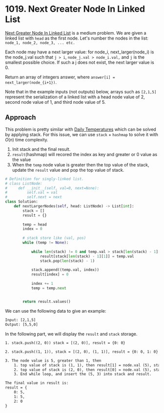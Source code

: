 
# 1019. Next Greater Node In Linked List
[Next Greater Node In Linked List](https://leetcode.com/problems/next-greater-node-in-linked-list/) is a medium problem. 
We are given a linked list with `head` as the first node.  Let's number the nodes in the list: `node_1, node_2, node_3, ... etc.`

Each node may have a next larger value: for node_i, next_larger(node_i) is the node_j.val such that `j > i`, `node_j.val > node_i.val,` and `j` is the smallest possible choice.  If such a j does not exist, the next larger value is 0.

Return an array of integers answer, where `answer[i] = next_larger(node_{i+1})`.

Note that in the example inputs (not outputs) below, arrays such as `[2,1,5]` represent the serialization of a linked list with a head node value of 2, second node value of 1, and third node value of 5.
## Approach
This problem is pretty similar with [Daily Temperatures](https://leetcode.com/problems/daily-temperatures/) which can be solved by applying stack. For this issue, we can use `stack` + `hashmap` to solve it with $O(n)$ time complexity.
1. Init stack and the final result.
2. `result`(hashmap) will recored the index as key and greater or 0 value as the value
3. When the `temp` node value is greater then the top value of the stack, update the `result` value and pop the top value of stack.

```python
# Definition for singly-linked list.
# class ListNode:
#     def __init__(self, val=0, next=None):
#         self.val = val
#         self.next = next
class Solution:
    def nextLargerNodes(self, head: ListNode) -> List[int]:
        stack = []
        result = {}
        
        temp = head
        index = 0
        
        # stack store like (val, pos)
        while (temp != None):
            
            while len(stack) != 0 and temp.val > stack[len(stack) - 1][0]:
                result[stack[len(stack) - 1][1]] = temp.val
                stack.pop(len(stack) - 1)
            
            stack.append((temp.val, index))
            result[index] = 0
            
            index += 1
            temp = temp.next
        
        
        return result.values()
```
We can use the following data to give an example:
```txt
Input: [2,1,5]
Output: [5,5,0]
```
In the following part, we will display the `result` and `stack` storage.
```txt
1. stack.push((2, 0)) stack = [(2, 0)], result = {0: 0}

2. stack.push((1, 1)), stack = [(2, 0), (1, 1)], result = {0: 0, 1: 0}

3. The node value is 5, greater than 1, then
    1. top value of stack is (1, 1), then result[1] = node.val (5), stack pop (1, 1)
    2. top value of stack is (2, 0), then result[0] = node.val (5), stack pop (2, 0)
    3. End while loop, and insert the (5, 3) into stack and result.

The final value in result is:
result = {
    0: 5,
    1: 5,
    2: 0
}
```